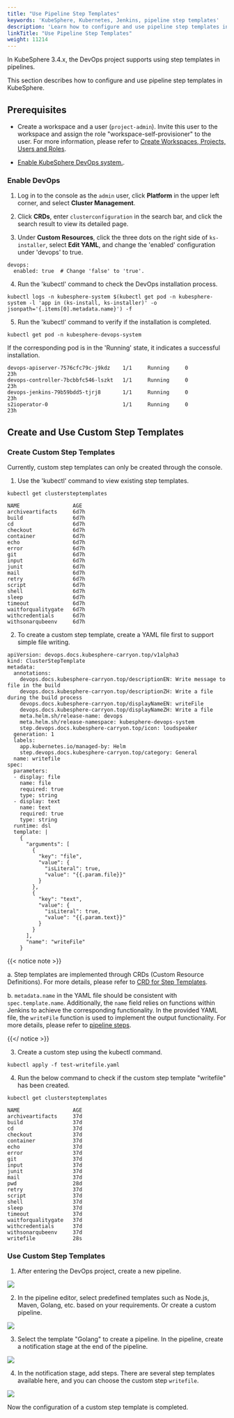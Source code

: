 ```yaml
---
title: "Use Pipeline Step Templates"
keywords: 'KubeSphere, Kubernetes, Jenkins, pipeline step templates'
description: 'Learn how to configure and use pipeline step templates in KubeSphere.'
linkTitle: "Use Pipeline Step Templates"
weight: 11214
---
```



In KubeSphere 3.4.x, the DevOps project supports using step templates in pipelines.

This section describes how to configure and use pipeline step templates in KubeSphere.

## Prerequisites

- Create a workspace and a user (`project-admin`). Invite this user to the workspace and assign the role "workspace-self-provisioner" to the user. For more information, please refer to [Create Workspaces, Projects, Users and Roles](../../../../quick-start/create-workspace-and-project/).
 
- [Enable KubeSphere DevOps system.](../../../../pluggable-components/devops/).

### Enable DevOps

1. Log in to the console as the `admin` user, click **Platform** in the upper left corner, and select **Cluster Management**.

2. Click **CRDs**, enter `clusterconfiguration` in the search bar, and click the search result to view its detailed page.

3. Under **Custom Resources**, click the three dots on the right side of `ks-installer`, select **Edit YAML**, and change the 'enabled' configuration under 'devops' to true.

  ```
  devops:
    enabled: true  # Change 'false' to 'true'.

  ```
4. Run the 'kubectl' command to check the DevOps installation process.

  ```
  kubectl logs -n kubesphere-system $(kubectl get pod -n kubesphere-system -l 'app in (ks-install, ks-installer)' -o jsonpath='{.items[0].metadata.name}') -f

  ```
5. Run the 'kubectl' command to verify if the installation is completed.

  ```
  kubectl get pod -n kubesphere-devops-system
  ```

  If the corresponding pod is in the 'Running' state, it indicates a successful installation.

  ```
  devops-apiserver-7576cfc79c-j9kdz    1/1     Running     0          23h
  devops-controller-7bcbbfc546-lszkt   1/1     Running     0          23h
  devops-jenkins-79b59bdd5-tjrj8       1/1     Running     0          23h
  s2ioperator-0                        1/1     Running     0          23h
  ```

## Create and Use Custom Step Templates

### Create Custom Step Templates

Currently, custom step templates can only be created through the console.

1. Use the 'kubectl' command to view existing step templates.

  ```
  kubectl get clustersteptemplates
  ```

  ```
  NAME                 AGE
  archiveartifacts     6d7h
  build                6d7h
  cd                   6d7h
  checkout             6d7h
  container            6d7h
  echo                 6d7h
  error                6d7h
  git                  6d7h
  input                6d7h
  junit                6d7h
  mail                 6d7h
  retry                6d7h
  script               6d7h
  shell                6d7h
  sleep                6d7h
  timeout              6d7h
  waitforqualitygate   6d7h
  withcredentials      6d7h
  withsonarqubeenv     6d7h
  ```

2. To create a custom step template, create a YAML file first to support simple file writing.

  ```
  apiVersion: devops.docs.kubesphere-carryon.top/v1alpha3
  kind: ClusterStepTemplate
  metadata:
    annotations:
      devops.docs.kubesphere-carryon.top/descriptionEN: Write message to file in the build
      devops.docs.kubesphere-carryon.top/descriptionZH: Write a file during the build process
      devops.docs.kubesphere-carryon.top/displayNameEN: writeFile
      devops.docs.kubesphere-carryon.top/displayNameZH: Write a file
      meta.helm.sh/release-name: devops
      meta.helm.sh/release-namespace: kubesphere-devops-system
      step.devops.docs.kubesphere-carryon.top/icon: loudspeaker
    generation: 1
    labels:
      app.kubernetes.io/managed-by: Helm
      step.devops.docs.kubesphere-carryon.top/category: General
    name: writefile
  spec:
    parameters:
    - display: file
      name: file
      required: true
      type: string
    - display: text
      name: text
      required: true
      type: string  
    runtime: dsl
    template: |
      {
        "arguments": [
          {
            "key": "file",
            "value": {
              "isLiteral": true,
              "value": "{{.param.file}}"
            }
          },
          {
            "key": "text",
            "value": {
              "isLiteral": true,
              "value": "{{.param.text}}"
            }
          }
        ],
        "name": "writeFile"
      }
  ```

  {{< notice note >}}

  a. Step templates are implemented through CRDs (Custom Resource Definitions). For more details, please refer to [CRD for Step Templates](https://github.com/whenegghitsrock-sigs/ks-devops-helm-chart/blob/master/charts/ks-devops/crds/devops.kubesphere.io_clustersteptemplates.yaml).

  b. `metadata.name` in the YAML file should be consistent with `spec.template.name`. Additionally, the `name` field relies on functions within Jenkins to achieve the corresponding functionality. In the provided YAML file, the `writeFile` function is used to implement the output functionality. For more details, please refer to [pipeline steps](https://www.jenkins.io/doc/pipeline/steps/).

  {{</ notice >}}

3. Create a custom step using the kubectl command.

  ```
  kubectl apply -f test-writefile.yaml
  ```

4. Run the below command to check if the custom step template "writefile" has been created.

  ```
  kubectl get clustersteptemplates

  NAME                 AGE
  archiveartifacts     37d
  build                37d
  cd                   37d
  checkout             37d
  container            37d
  echo                 37d
  error                37d
  git                  37d
  input                37d
  junit                37d
  mail                 37d
  pwd                  28d
  retry                37d
  script               37d
  shell                37d
  sleep                37d
  timeout              37d
  waitforqualitygate   37d
  withcredentials      37d
  withsonarqubeenv     37d
  writefile            28s
  ```

### Use Custom Step Templates

1. After entering the DevOps project, create a new pipeline.

 ![](/images/docs/v3.x/devops-user-guide/using-devops/use-step-templates/create-pipeline-1.png)
 
2. In the pipeline editor, select predefined templates such as Node.js, Maven, Golang, etc. based on your requirements. Or create a custom pipeline.

  ![](/images/docs/v3.x/devops-user-guide/using-devops/use-step-templates/create-pipeline-2.png)

3. Select the template "Golang" to create a pipeline. In the pipeline, create a notification stage at the end of the pipeline.

  ![](/images/docs/v3.x/devops-user-guide/using-devops/use-step-templates/create-step-1.png)

4. In the notification stage, add steps. There are several step templates available here, and you can choose the custom step `writefile`.

  ![](/images/docs/v3.x/devops-user-guide/using-devops/use-step-templates/use-step-1.png)

Now the configuration of a custom step template is completed.
